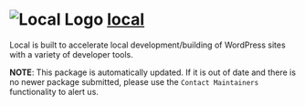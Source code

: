 # ![Local Logo](https://cdn.jsdelivr.net/gh/mikeee/ChocoPackages/icons/local.png "Local Logo") [local](https://chocolatey.org/packages/local)

Local is built to accelerate local development/building of WordPress sites with a variety of developer tools.

**NOTE**: This package is automatically updated. If it is out of date and there is no newer package submitted, please use the `Contact Maintainers` functionality to alert us.
